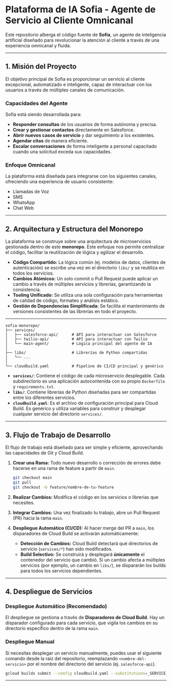 # Plataforma de IA Sofia - Agente de Servicio al Cliente Omnicanal

Este repositorio alberga el código fuente de **Sofia**, un agente de inteligencia artificial diseñado para revolucionar la atención al cliente a través de una experiencia omnicanal y fluida.

---

## 1. Misión del Proyecto

El objetivo principal de Sofia es proporcionar un servicio al cliente excepcional, automatizado e inteligente, capaz de interactuar con los usuarios a través de múltiples canales de comunicación.

### Capacidades del Agente

Sofia está siendo desarrollada para:
- **Responder consultas** de los usuarios de forma autónoma y precisa.
- **Crear y gestionar contactos** directamente en Salesforce.
- **Abrir nuevos casos de servicio** y dar seguimiento a los existentes.
- **Agendar citas** de manera eficiente.
- **Escalar conversaciones** de forma inteligente a personal capacitado cuando una solicitud exceda sus capacidades.

### Enfoque Omnicanal

La plataforma está diseñada para integrarse con los siguientes canales, ofreciendo una experiencia de usuario consistente:
- Llamadas de Voz
- SMS
- WhatsApp
- Chat Web

---

## 2. Arquitectura y Estructura del Monorepo

La plataforma se construye sobre una arquitectura de microservicios gestionada dentro de este **monorepo**. Este enfoque nos permite centralizar el código, facilitar la reutilización de lógica y agilizar el desarrollo.
- **Código Compartido:** La lógica común (ej. modelos de datos, clientes de autenticación) se escribe una vez en el directorio `libs/` y se reutiliza en todos los servicios.
- **Cambios Atómicos:** Un solo commit o Pull Request puede aplicar un cambio a través de múltiples servicios y librerías, garantizando la consistencia.
- **Tooling Unificado:** Se utiliza una sola configuración para herramientas de calidad de código, formateo y análisis estático.
- **Gestión de Dependencias Simplificada:** Se facilita el mantenimiento de versiones consistentes de las librerías en todo el proyecto.

---

```
sofia-monorepo/
├── services/
│   ├── salesforce-api/      # API para interactuar con Salesforce
│   ├── twilio-api/          # API para interactuar con Twilio
│   └── main-agent/          # Lógica principal del agente de IA
│
├── libs/                    # Librerías de Python compartidas
│   └── ...
│
└── cloudbuild.yaml          # Pipeline de CI/CD principal y genérico
```

- **`services/`**: Contiene el código de cada microservicio desplegable. Cada subdirectorio es una aplicación autocontenida con su propio `Dockerfile` y `requirements.txt`.
- **`libs/`**: Contiene librerías de Python diseñadas para ser compartidas entre los diferentes servicios.
- **`cloudbuild.yaml`**: Es el archivo de configuración principal para Cloud Build. Es genérico y utiliza variables para construir y desplegar cualquier servicio del directorio `services/`.

---

## 3. Flujo de Trabajo de Desarrollo

El flujo de trabajo está diseñado para ser simple y eficiente, aprovechando las capacidades de Git y Cloud Build.

1.  **Crear una Rama:** Todo nuevo desarrollo o corrección de errores debe hacerse en una rama de feature a partir de `main`.
    ```bash
    git checkout main
    git pull
    git checkout -b feature/nombre-de-tu-feature
    ```

2.  **Realizar Cambios:** Modifica el código en los servicios o librerías que necesites.

3.  **Integrar Cambios:** Una vez finalizado tu trabajo, abre un Pull Request (PR) hacia la rama `main`.

4.  **Despliegue Automático (CI/CD):** Al hacer merge del PR a `main`, los disparadores de Cloud Build se activarán automáticamente:
    - **Detección de Cambios:** Cloud Build detectará qué directorios de servicio (`services/*`) han sido modificados.
    - **Build Selectivo:** Se construirá y desplegará **únicamente** el contenedor del servicio que cambió. Si un cambio afecta a múltiples servicios (por ejemplo, un cambio en `libs/`), se dispararán los builds para todos los servicios dependientes.

---

## 4. Despliegue de Servicios

### Despliegue Automático (Recomendado)

El despliegue se gestiona a través de **Disparadores de Cloud Build**. Hay un disparador configurado para cada servicio, que vigila los cambios en su directorio específico dentro de la rama `main`.

### Despliegue Manual

Si necesitas desplegar un servicio manualmente, puedes usar el siguiente comando desde la raíz del repositorio, reemplazando `<nombre-del-servicio>` por el nombre del directorio del servicio (ej. `salesforce-api`).

```bash
gcloud builds submit --config cloudbuild.yaml --substitutions=_SERVICE_NAME=<nombre-del-servicio>
```

---

